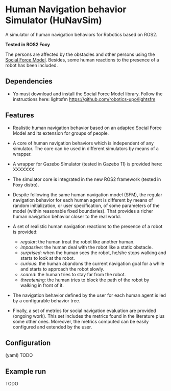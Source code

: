 # Human Navigation behavior Simulator (HuNavSim)

A simulator of human navigation behaviors for Robotics based on ROS2.

**Tested in ROS2 Foxy** 

The persons are affected by the obstacles and other persons using the [Social Force Model](https://github.com/robotics-upo/lightsfm).
Besides, some human reactions to the presence of a robot has been included.


## Dependencies

* Yo must download and install the Social Force Model library. Follow the instructions here: lightsfm https://github.com/robotics-upo/lightsfm


## Features

* Realistic human navigation behavior based on an adapted Social Force Model and its extension for groups of people.

* A core of human navigation behaviors which is independent of any simulator. The core can be used in different simulators by means of a wrapper.

* A wrapper for Gazebo Simulator (tested in Gazebo 11) is provided here: XXXXXXX

* The simulator core is integrated in the new ROS2 framework (tested in Foxy distro).

* Despite following the same human navigation model (SFM), the regular navigation behavior for each human agent is different by means of random initialization, or user specification, of some parameters of the model (within reasonable fixed boundaries). That provides a richer human navigation behavior closer to the real world.

* A set of realistic human navigation reactions to the presence of a robot is provided:

    * *regular*: the human treat the robot like another human.
    * *impassive*: the human deal with the robot like a static obstacle.
    * *surprised*: when the human sees the robot, he/she stops walking and starts to look at the robot.
    * *curious*: the human abandons the current navigation goal for a while and starts to approach the robot slowly.
    * *scared*: the human tries to stay far from the robot.
    * *threatening*: the human tries to block the path of the robot by walking in front of it.

* The navigation behavior defined by the user for each human agent is led by a configurable behavior tree.

* Finally, a set of metrics for social navigation evaluation are provided (ongoing work). This set includes the metrics found in the literature plus some other ones. Moreover, the metrics computed can be easily configured and extended by the user.

 

## Configuration

(yaml) TODO


## Example run

TODO


